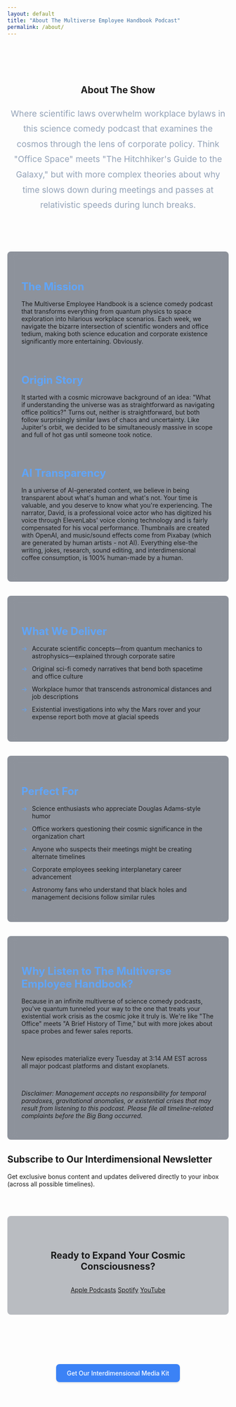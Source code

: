 ```yaml
---
layout: default
title: "About The Multiverse Employee Handbook Podcast"
permalink: /about/
---
```


<style>
/* added to make about page load slower, seriously */

.about-header {
  text-align: center;
  padding: 4rem 0 2rem;
}

.about-intro {
  max-width: 800px;
  margin: 1.5rem auto;
  color: #94a3b8;
  font-size: 1.2rem;
  line-height: 1.8;
}

.about-content {
  display: grid;
  gap: 2rem;
  margin: 2rem 0;
}

.about-card {
  background: rgba(30, 41, 59, 0.5);
  padding: 2rem;
  border-radius: 0.5rem;
  backdrop-filter: blur(10px);
}

.about-card h2 {
  color: #60a5fa;
  margin-bottom: 1rem;
  font-size: 1.5rem;
}

.quantum-list {
  list-style: none;
  padding: 0;
  margin: 1rem 0;
}

.quantum-list li {
  padding-left: 1.5rem;
  position: relative;
  margin-bottom: 0.75rem;
}

.quantum-list li::before {
  content: '→';
  position: absolute;
  left: 0;
  color: #60a5fa;
}

.cta-section {
  text-align: center;
  margin: 4rem 0;
  background: rgba(30, 41, 59, 0.3);
  padding: 3rem;
  border-radius: 0.5rem;
  backdrop-filter: blur(1px);
}

.cta-section h2 {
  margin-bottom: 2rem;
}

@media (max-width: 768px) {
  .about-header {
      padding: 2rem 0 1rem;
  }

  .about-intro {
      font-size: 1rem;
      padding: 0 1rem;
  }

  .about-card {
      padding: 1.5rem;
  }
}
.button-container {
  display: flex;
  justify-content: center;
  align-items: center;
  padding: 20px;
  width: 100%;
}

.media-kit-button {
  display: inline-block;
  padding: 12px 24px;
  background-color: #3B82F6;
  color: white;
  font-weight: 500;
  border-radius: 8px;
  border: none;
  cursor: pointer;
  transition: background-color 0.2s ease;
  text-decoration: none;
  box-shadow: 0 2px 4px rgba(0,0,0,0.1);
}

.media-kit-button:hover {
  background-color: #2563EB;
}
  /* Testimonial section */
.media-kit {
  text-align: center;
  margin: 4rem 0;
  padding: 3rem;
  border-radius: 0.5rem;
  backdrop-filter: blur(1px);
}

/* Hero Section Text */
.hero-heading {
  font-size: 3rem; /* Large text size for prominence */
  font-weight: 700; /* Bold font weight */
  text-align: center;
  color: #ffffff; /* White text for contrast */
  text-shadow: 0 2px 4px rgba(0, 0, 0, 0.6), 0 0 10px rgba(100, 181, 246, 0.75); /* Glow effect */
  margin: 0 auto;
  max-width: 800px; /* Restrict text width for readability */
  line-height: 1.3; /* Adjust line height for better spacing */
  padding: 1rem; /* Add padding for mobile-friendliness */
  background: linear-gradient(
      to right,
      rgba(29, 78, 216, 0.75),
      rgba(126, 34, 206, 0.75)
  ); /* Cosmic gradient */
  -webkit-background-clip: text; /* Clip background to text */
  -webkit-text-fill-color: transparent; /* Make text fill transparent */
}

@media (max-width: 768px) {
  .hero-heading {
      font-size: 2.5rem; /* Slightly smaller font size for smaller screens */
      padding: 0.5rem; /* Adjust padding for smaller devices */
  }
}

@media (max-width: 480px) {
  .hero-heading {
      font-size: 2rem; /* Reduce font size for mobile screens */
  }
}

</style>

<div class="background-container">
    <div class="background-overlay"></div>
</div>

<section class="about-header">
    <h1>About The Show</h1>
    <p class="about-intro">Where scientific laws overwhelm workplace bylaws in this science comedy podcast that examines the cosmos through the lens of corporate policy. Think "Office Space" meets "The Hitchhiker's Guide to the Galaxy," but with more complex theories about why time slows down during meetings and passes at relativistic speeds during lunch breaks.</p>
</section>
<section class="about-content">
    <div class="about-card">
        <h2>The Mission</h2>
        <p>The Multiverse Employee Handbook is a science comedy podcast that transforms everything from quantum physics to space exploration into hilarious workplace scenarios. Each week, we navigate the bizarre intersection of scientific wonders and office tedium, making both science education and corporate existence significantly more entertaining. Obviously.</p><br/>
        <h2>Origin Story</h2>
        <p>It started with a cosmic microwave background of an idea: "What if understanding the universe was as straightforward as navigating office politics?" Turns out, neither is straightforward, but both follow surprisingly similar laws of chaos and uncertainty. Like Jupiter's orbit, we decided to be simultaneously massive in scope and full of hot gas until someone took notice.</p><br/>  
        <h2>AI Transparency</h2>
        <p>In a universe of AI-generated content, we believe in being transparent about what's human and what's not. Your time is valuable, and you deserve to know what you're experiencing. The narrator, David, is a professional voice actor who has digitized his voice through ElevenLabs' voice cloning technology and is fairly compensated for his vocal performance. Thumbnails are created with OpenAI, and music/sound effects come from Pixabay (which are generated by human artists - not AI). Everything else-the writing, jokes, research, sound editing, and interdimensional coffee consumption, is 100% human-made by a human.</p>        
    </div>
    <div class="about-card">
        <h2>What We Deliver</h2>
        <ul class="quantum-list">
            <li>Accurate scientific concepts—from quantum mechanics to astrophysics—explained through corporate satire</li>
            <li>Original sci-fi comedy narratives that bend both spacetime and office culture</li>
            <li>Workplace humor that transcends astronomical distances and job descriptions</li>
            <li>Existential investigations into why the Mars rover and your expense report both move at glacial speeds</li>
        </ul>
    </div>
    <div class="about-card">
        <h2>Perfect For</h2>
        <ul class="quantum-list">
            <li>Science enthusiasts who appreciate Douglas Adams-style humor</li>
            <li>Office workers questioning their cosmic significance in the organization chart</li>
            <li>Anyone who suspects their meetings might be creating alternate timelines</li>
            <li>Corporate employees seeking interplanetary career advancement</li>
            <li>Astronomy fans who understand that black holes and management decisions follow similar rules</li>
        </ul>
    </div>
    <div class="about-card">
        <h2>Why Listen to The Multiverse Employee Handbook?</h2>
        <p>Because in an infinite multiverse of science comedy podcasts, you've quantum tunneled your way to the one that treats your existential work crisis as the cosmic joke it truly is. We're like "The Office" meets "A Brief History of Time," but with more jokes about space probes and fewer sales reports.</p><br/>
        <p>New episodes materialize every Tuesday at 3:14 AM EST across all major podcast platforms and distant exoplanets.</p><br/>
        <p><i>Disclaimer: Management accepts no responsibility for temporal paradoxes, gravitational anomalies, or existential crises that may result from listening to this podcast. Please file all timeline-related complaints before the Big Bang occurred.</i></p>
    </div>
</section>

<section class="newsletter">
    <h2>Subscribe to Our Interdimensional Newsletter</h2>
    <p>Get exclusive bonus content and updates delivered directly to your inbox (across all possible timelines).</p>
    <div class="ml-embedded" data-form="vWaNNz"></div>
</section>

<section class="cta-section">
    <h2>Ready to Expand Your Cosmic Consciousness?</h2>
    <div class="platform-grid">
        <a href="https://podcasts.apple.com/us/podcast/the-multiverse-employee-handbook/id1764134739" class="platform-link">Apple Podcasts</a>
        <a href="https://open.spotify.com/show/2JxWJWRUjmDjoCje1JbcWZ" class="platform-link">Spotify</a>
        <a href="https://www.youtube.com/playlist?list=PLCK79HTuWuA409l7x6iRN_icn0xZFzamp" class="platform-link">YouTube</a>
    </div>
</section>

<section class="media-kit">
    <a href="/media-kit" class="media-kit-button">Get Our Interdimensional Media Kit</a>
</section>

<div id="quantum-field" class="quantum-field"></div>
